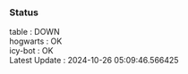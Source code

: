 ### Status


table : DOWN  
hogwarts : OK  
icy-bot : OK  
Latest Update : 2024-10-26 05:09:46.566425
